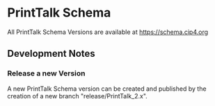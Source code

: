 # PrintTalk Schema
All PrintTalk Schema Versions are available at https://schema.cip4.org  
  


## Development Notes
### Release a new Version
A new PrintTalk Schema version can be created and published by the creation of a new branch "release/PrintTalk_2.x".
